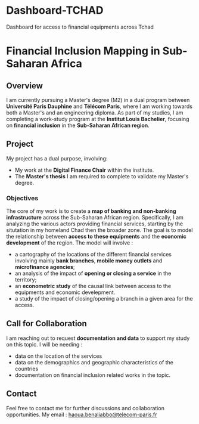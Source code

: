 # Dashboard-TCHAD
Dashboard for access to financial equipments across Tchad

# Financial Inclusion Mapping in Sub-Saharan Africa 

## Overview

I am currently pursuing a Master's degree (M2) in a dual program between **Université Paris Dauphine** and **Télécom Paris**, where I am working towards both a Master's and an engineering diploma. As part of my studies, I am completing a work-study program at the **Institut Louis Bachelier**, focusing on **financial inclusion** in the **Sub-Saharan African region**.

## Project

My project has a dual purpose, involving:
- My work at the **Digital Finance Chair** within the institute.
- The **Master's thesis** I am required to complete to validate my Master's degree.

### Objectives

The core of my work is to create a **map of banking and non-banking infrastructure** across the Sub-Saharan African region. Specifically, I am analyzing the various actors providing financial services, starting by the situtation in my homeland Chad then the broader zone. The goal is to model the relationship between **access to these equipments** and the **economic development** of the region.
The model will involve :
- a cartography of the locations of the different financial services involving mainly **bank branches**, **mobile money outlets** and **microfinance agencies**;
- an analysis of the impact of **opening or closing a service** in the territory;
- an **econometric study** of the causal link between access to the equipments and economic develepment.
- a study of the impact of closing/opening a branch in a given area for the access.  

## Call for Collaboration

I am reaching out to request **documentation and data** to support my study on this topic. 
I will be needing :
- data on the location of the services
- data on the demographics and geographic characteristics of the countries
- documentation on financial inclusion related works in the topic.

## Contact

Feel free to contact me for further discussions and collaboration opportunities.
My email : haoua.benaliabbo@telecom-paris.fr




